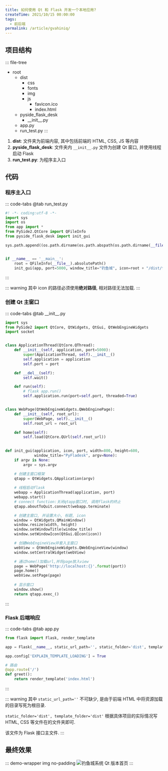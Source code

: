 ```yaml
---
title: 如何使用 Qt 和 Flask 开发一个本地应用?
createTime: 2021/10/15 00:00:00
tags:
  - 前后端
permalink: /article/gvahiniq/
---
```


## 项目结构

::: file-tree
- root
  - dist
    - css
    - fonts
    - img
    - js
      - favicon.ico
      - index.html
  - pyside_flask_desk
    - \_\_init\_\_.py
  - app.py
  - run_test.py
:::

1. **dist**: 文件夹为前端内容, 其中包括前端的 HTML, CSS, JS 等内容
2. **pyside_flask_desk**: 文件夹内 `__init__.py` 文件为创建 Qt 窗口, 并使用线程启动 Flask
3. **run_test.py**: 为程序主入口

## 代码
### 程序主入口
::: code-tabs
@tab run_test.py
```python
#! -*- coding:utf-8 -*-
import sys
import os
from app import *
from PySide2.QtCore import QFileInfo
from pyside_flask_desk import init_gui

sys.path.append((os.path.dirname(os.path.abspath(os.path.dirname(__file__)))).replace("\\", "/"))


if __name__ == '__main__':
    root = QFileInfo(__file__).absolutePath()
    init_gui(app, port=5000, window_title="钓鱼城", icon=root + "/dist/favicon.ico")

```
:::

::: warning 
其中 icon 的路径必须使用**绝对路径**, 相对路径无法加载.
:::


### 创建 Qt 主窗口
::: code-tabs
@tab \_\_init\_\_.py
```python
import sys
from PySide2 import QtCore, QtWidgets, QtGui, QtWebEngineWidgets
import socket


class ApplicationThread(QtCore.QThread):
    def __init__(self, application, port=5000):
        super(ApplicationThread, self).__init__()
        self.application = application
        self.port = port

    def __del__(self):
        self.wait()

    def run(self):
        # flask app.run()
        self.application.run(port=self.port, threaded=True)


class WebPage(QtWebEngineWidgets.QWebEnginePage):
    def __init__(self, root_url):
        super(WebPage, self).__init__()
        self.root_url = root_url

    def home(self):
        self.load(QtCore.QUrl(self.root_url))

        
def init_gui(application, icon, port, width=800, height=600,
             window_title="PyFladesk", argv=None):
    if argv is None:
        argv = sys.argv

    # 创建主窗口框架
    qtapp = QtWidgets.QApplication(argv)
    
    # 线程启动flask
    webapp = ApplicationThread(application, port)
    webapp.start()
    # connect function:关闭qtapp窗口时, 调用flask的终止
    qtapp.aboutToQuit.connect(webapp.terminate) 

    # 创建主窗口, 并设置大小, 标题, icon
    window = QtWidgets.QMainWindow()
    window.resize(width, height)
    window.setWindowTitle(window_title)
    window.setWindowIcon(QtGui.QIcon(icon))

    # 创建WebEngineView并套入主窗口
    webView = QtWebEngineWidgets.QWebEngineView(window)
    window.setCentralWidget(webView)

    # 通过home()加载url,并将page放入view
    page = WebPage('http://localhost:{}'.format(port))
    page.home()
    webView.setPage(page)
	
    # 显示窗口
    window.show()
    return qtapp.exec_()
```
:::

### Flask 后端响应
::: code-tabs
@tab app.py
```python
from flask import Flask, render_template

app = Flask(__name__, static_url_path='', static_folder='dist', template_folder='dist')

app.config['EXPLAIN_TEMPLATE_LOADING'] = True

# 路由
@app.route('/')
def greet():
    return render_template('index.html')
```
:::

::: warning
其中 `static_url_path=''` 不可缺少, 是由于前端 HTML 中将资源加载的目录写死为根目录. 

`static_folder='dist', template_folder='dist'` 根据具体项目的实际情况写 HTML, CSS 等文件在的文件夹即可. 

该文件为 Flask 接口主文件.
:::

## 最终效果
::: demo-wrapper img no-padding
![钓鱼城系统 Qt 版本首页](/screen_shot/fishing-castle-qt-homepage.png)
:::
